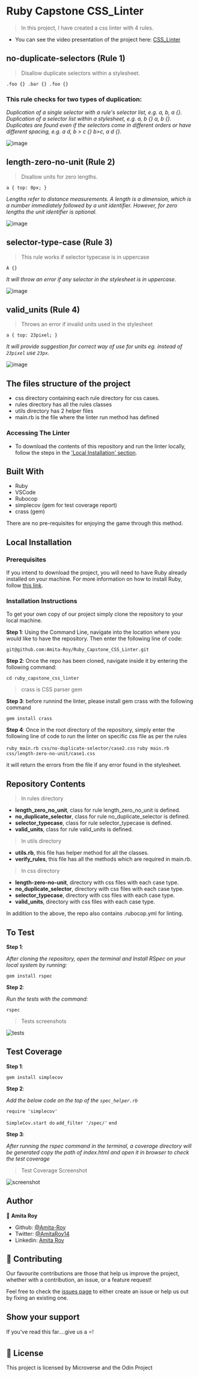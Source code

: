 # Ruby Capstone CSS_Linter

> In this project, I have created a css linter with 4 rules.

- You can see the video presentation of the project here: [CSS_Linter](https://www.loom.com/share/a8404b82fdc144bd939c5b1277f4f10c)

## no-duplicate-selectors (Rule 1)

> Disallow duplicate selectors within a stylesheet.

`.foo {} .bar {} .foo {}`

### This rule checks for two types of duplication:

_Duplication of a single selector with a rule's selector list, e.g. a, b, a {}._
_Duplication of a selector list within a stylesheet, e.g. a, b {} a, b {}. Duplicates are found even if the selectors come in different orders or have different spacing, e.g. a d, b > c {} b>c, a d {}._

![image](.github/duplicate_selectors.png)

## length-zero-no-unit (Rule 2)

> Disallow units for zero lengths.

`a { top: 0px; }`

_Lengths refer to distance measurements. A length is a dimension, which is a number immediately followed by a unit identifier. However, for zero lengths the unit identifier is optional._

![image](.github/length_zero_no_unit.png)

## selector-type-case (Rule 3)

> This rule works if selector typecase is in uppercase

`A {}`

_It will throw an error if any selector in the stylesheet is in uppercase._

![image](.github/selector_typecase.png)

## valid_units (Rule 4)

> Throws an error if invalid units used in the stylesheet

`a { top: 23pixel; }`

_It will provide suggestion for correct way of use for units eg. instead of `23pixel` use `23px`._

![image](.github/valid_units.png)

## The files structure of the project

- css directory containing each rule directory for css cases.
- rules directory has all the rules classes
- utils directory has 2 helper files
- main.rb is the file where the linter run method has defined

### Accessing The Linter

- To download the contents of this repository and run the linter locally, follow the steps in the ['Local Installation' section](#local-installation).

## Built With

- Ruby
- VSCode
- Rubocop
- simplecov (gem for test coverage report)
- crass (gem)

There are no pre-requisites for enjoying the game through this method.

## Local Installation

### Prerequisites

If you intend to download the project, you will need to have Ruby already installed on your machine. For more information on how to install Ruby, follow [this link](https://www.ruby-lang.org/en/downloads/).

### Installation Instructions

To get your own copy of our project simply clone the repository to your local machine.

**Step 1**: Using the Command Line, navigate into the location where you would like to have the repository. Then enter the following line of code:

`git@github.com:Amita-Roy/Ruby_Capstone_CSS_Linter.git`

**Step 2**: Once the repo has been cloned, navigate inside it by entering the following command:

`cd ruby_capstone_css_linter`

> crass is CSS parser gem

**Step 3**: before runnind the linter, please install gem crass with the following command

`gem install crass`

**Step 4**: Once in the root directory of the repository, simply enter the following line of code to run the linter on specific css file as per the rules

`ruby main.rb css/no-duplicate-selector/case2.css`
`ruby main.rb css/length-zero-no-unit/case1.css`

it will return the errors from the file if any error found in the stylesheet.

## Repository Contents

> In rules directory

- **length_zero_no_unit**, class for rule length_zero_no_unit is defined.
- **no_duplicate_selector**, class for rule no_duplicate_selector is defined.
- **selector_typecase**, class for rule selector_typecase is defined.
- **valid_units**, class for rule valid_units is defined.

> In utils directory

- **utils.rb**, this file has helper method for all the classes.
- **verify_rules**, this file has all the methods which are required in main.rb.

> In css directory

- **length-zero-no-unit**, directory with css files with each case type.
- **no_duplicate_selector**, directory with css files with each case type.
- **selector_typecase**, directory with css files with each case type.
- **valid_units**, directory with css files with each case type.

In addition to the above, the repo also contains .rubocop.yml for linting.

## To Test

**Step 1**:

_After cloning the repository, open the terminal and Install RSpec on your local system by running:_

`gem install rspec`

**Step 2**:

_Run the tests with the command:_

`rspec`

> Tests screenshots

![tests](.github/testing.png)

## Test Coverage

**Step 1**:

`gem install simplecov`

**Step 2**:

_Add the below code on the top of the `spec_helper.rb`_

`require 'simplecov'`

`SimpleCov.start do`
`add_filter '/spec/'`
`end`

**Step 3**:

_After running the rspec command in the terminal, a coverage directory will be generated_
_copy the path of index.html and open it in browser to check the test coverage_

> Test Coverage Screenshot

![screenshot](.github/coverage.png)

## Author

👤 **Amita Roy**

- Github: [@Amita-Roy](https://github.com/Amita-Roy)
- Twitter: [@AmitaRoy14](https://twitter.com/AmitaRoy14)
- Linkedin: [Amita Roy](https://www.linkedin.com/in/amita-roy-3b823b68/)

## 🤝 Contributing

Our favourite contributions are those that help us improve the project, whether with a contribution, an issue, or a feature request!

Feel free to check the [issues page](https://github.com/Amita-Roy/Ruby_Capstone_CSS_Linter/issues) to either create an issue or help us out by fixing an existing one.

## Show your support

If you've read this far....give us a ⭐️!

## 📝 License

This project is licensed by Microverse and the Odin Project
